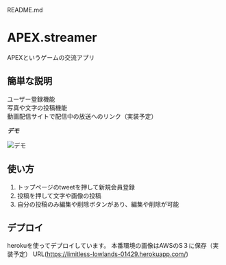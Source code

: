 README.md
# APEX.streamer

APEXというゲームの交流アプリ

## 簡単な説明


ユーザー登録機能 </br>
写真や文字の投稿機能 </br>
動画配信サイトで配信中の放送へのリンク（実装予定）


***デモ***

![デモ](https://user-images.githubusercontent.com/67727302/92088968-8e228f00-ee08-11ea-8197-c251fa4b81f5.gif)




## 使い方

1. トップページのtweetを押して新規会員登録
2. 投稿を押して文字や画像の投稿
3. 自分の投稿のみ編集や削除ボタンがあり、編集や削除が可能




## デプロイ

herokuを使ってデプロイしています。
本番環境の画像はAWSのS３に保存（実装予定）
URL(https://limitless-lowlands-01429.herokuapp.com/)
